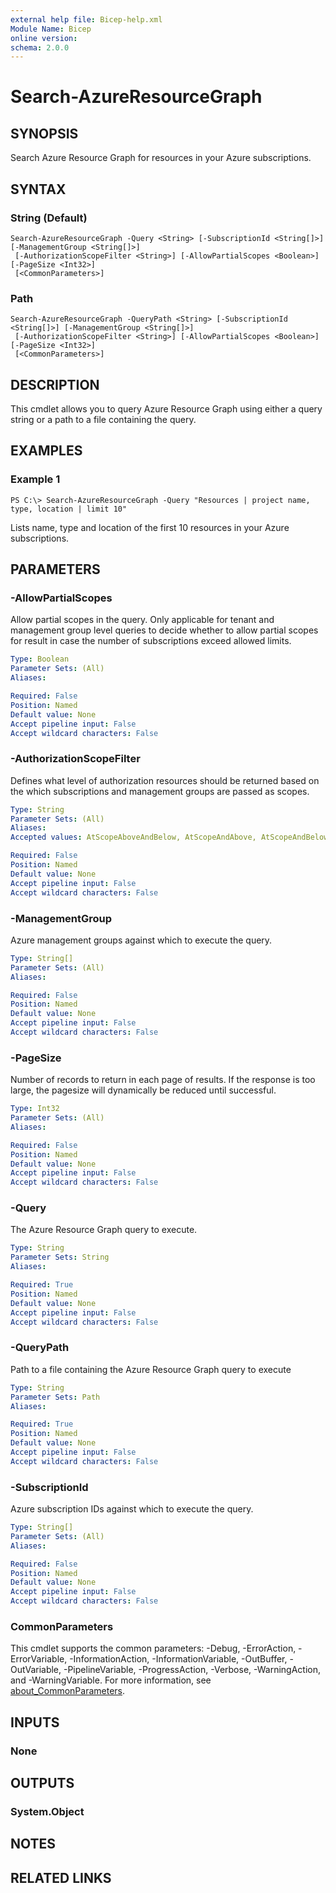 ```yaml
---
external help file: Bicep-help.xml
Module Name: Bicep
online version:
schema: 2.0.0
---
```


# Search-AzureResourceGraph

## SYNOPSIS
Search Azure Resource Graph for resources in your Azure subscriptions.

## SYNTAX

### String (Default)
```
Search-AzureResourceGraph -Query <String> [-SubscriptionId <String[]>] [-ManagementGroup <String[]>]
 [-AuthorizationScopeFilter <String>] [-AllowPartialScopes <Boolean>] [-PageSize <Int32>]
 [<CommonParameters>]
```

### Path
```
Search-AzureResourceGraph -QueryPath <String> [-SubscriptionId <String[]>] [-ManagementGroup <String[]>]
 [-AuthorizationScopeFilter <String>] [-AllowPartialScopes <Boolean>] [-PageSize <Int32>]
 [<CommonParameters>]
```

## DESCRIPTION
This cmdlet allows you to query Azure Resource Graph using either a query string or a path to a file containing the query.

## EXAMPLES

### Example 1
```
PS C:\> Search-AzureResourceGraph -Query "Resources | project name, type, location | limit 10"
```

Lists name, type and location of the first 10 resources in your Azure subscriptions.

## PARAMETERS

### -AllowPartialScopes
Allow partial scopes in the query. Only applicable for tenant and management group level queries to decide whether to allow partial scopes for result in case the number of subscriptions exceed allowed limits.

```yaml
Type: Boolean
Parameter Sets: (All)
Aliases:

Required: False
Position: Named
Default value: None
Accept pipeline input: False
Accept wildcard characters: False
```

### -AuthorizationScopeFilter
Defines what level of authorization resources should be returned based on the which subscriptions and management groups are passed as scopes.

```yaml
Type: String
Parameter Sets: (All)
Aliases:
Accepted values: AtScopeAboveAndBelow, AtScopeAndAbove, AtScopeAndBelow, AtScopeExact

Required: False
Position: Named
Default value: None
Accept pipeline input: False
Accept wildcard characters: False
```

### -ManagementGroup
Azure management groups against which to execute the query.

```yaml
Type: String[]
Parameter Sets: (All)
Aliases:

Required: False
Position: Named
Default value: None
Accept pipeline input: False
Accept wildcard characters: False
```

### -PageSize
Number of records to return in each page of results. If the response is too large, the pagesize will dynamically be reduced until successful.

```yaml
Type: Int32
Parameter Sets: (All)
Aliases:

Required: False
Position: Named
Default value: None
Accept pipeline input: False
Accept wildcard characters: False
```

### -Query
The Azure Resource Graph query to execute.

```yaml
Type: String
Parameter Sets: String
Aliases:

Required: True
Position: Named
Default value: None
Accept pipeline input: False
Accept wildcard characters: False
```

### -QueryPath
Path to a file containing the Azure Resource Graph query to execute

```yaml
Type: String
Parameter Sets: Path
Aliases:

Required: True
Position: Named
Default value: None
Accept pipeline input: False
Accept wildcard characters: False
```

### -SubscriptionId
Azure subscription IDs against which to execute the query.

```yaml
Type: String[]
Parameter Sets: (All)
Aliases:

Required: False
Position: Named
Default value: None
Accept pipeline input: False
Accept wildcard characters: False
```

### CommonParameters
This cmdlet supports the common parameters: -Debug, -ErrorAction, -ErrorVariable, -InformationAction, -InformationVariable, -OutBuffer, -OutVariable, -PipelineVariable, -ProgressAction, -Verbose, -WarningAction, and -WarningVariable. For more information, see [about_CommonParameters](http://go.microsoft.com/fwlink/?LinkID=113216).

## INPUTS

### None
## OUTPUTS

### System.Object
## NOTES

## RELATED LINKS
